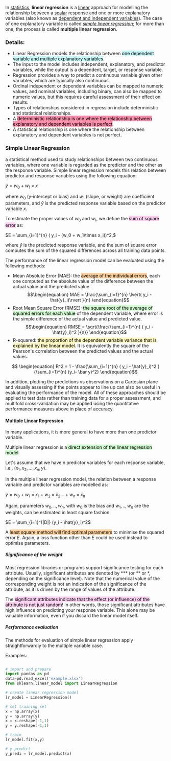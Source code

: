 
In [statistics](https://en.wikipedia.org/wiki/Statistics "Statistics"), **linear regression** is a [linear](https://en.wikipedia.org/wiki/Linearity "Linearity") approach for modelling the relationship between a [scalar](https://en.wikipedia.org/wiki/Scalar_(mathematics) "Scalar (mathematics)") response and one or more explanatory variables (also known as [dependent and independent variables](https://en.wikipedia.org/wiki/Dependent_and_independent_variables "Dependent and independent variables")). The case of one explanatory variable is called _[simple linear regression](https://en.wikipedia.org/wiki/Simple_linear_regression "Simple linear regression")_; for more than one, the process is called **multiple linear regression**.

### Details:

-   Linear Regression models the relationship between <mark style="background: #ABF7F7A6;">one dependent variable and multiple explanatory variables</mark>.
-   The input to the model includes independent, explanatory, and predictor variables, while the output is a dependent, target, or response variable.
-   Regression provides a way to predict a continuous variable given other variables, which are typically also continuous.
-   Ordinal independent or dependent variables can be mapped to numeric values, and nominal variables, including binary, can also be mapped to numeric values, but this requires careful assessment of their effect on results.
-   Types of relationships considered in regression include deterministic and statistical relationships.
-   A <mark style="background: #FF5582A6;">deterministic relationship is one where the relationship between explanatory and dependent variables is perfect</mark>.
-   A statistical relationship is one where the relationship between explanatory and dependent variables is not perfect.


### Simple Linear Regression

a statistical method used to study relationships between two continuous variables, where one variable is regarded as the predictor and the other as the response variable. Simple linear regression models this relation between predictor and response variables using the following equation:

$\hat{y} = w_0 + w_1\times x$

where $w_0$ (y-intercept or bias) and $w_1$ (slope, or weight) are coefficient parameters, and $\hat{y}$ is the predicted response variable based on the predictor variable $x$.

To estimate the proper values of $w_0$ and $w_1$, we define the <mark style="background: #FFB8EBA6;">sum of square error</mark> as:

$E = \sum_{i=1}^{n} ( y_i - (w_0 + w_1\times x_i))^2,$

where $\hat{y}$ is the predicted response variable, and the sum of square error computes the sum of the squared differences across all training data points.

The performance of the linear regression model can be evaluated using the following methods:

-   Mean Absolute Error (MAE): the <mark style="background: #FFB86CA6;">average of the individual errors</mark>, each one computed as the absolute value of the difference between the actual value and the predicted value.
$$\begin{equation} MAE = \frac{\sum_{i=1}^{n} \lvert( y_i - \hat{y}_i)\rvert }{n} \end{equation}$$
-   Root Mean Square Error (RMSE): <mark style="background: #BBFABBA6;">the square root of the average of squared errors for each value</mark> of the dependent variable, where error is the simple difference of the actual value and predicted value.
$$\begin{equation} RMSE = \sqrt{\frac{\sum_{i=1}^{n} ( y_i - \hat{y}_i)^2 }{n}} \end{equation}$$
-   R-squared: <mark style="background: #FFF3A3A6;">the proportion of the dependent variable variance that is explained by the linear model</mark>. It is equivalently the square of the Pearson's correlation between the predicted values and the actual values.

$$ \begin{equation} R^2 = 1 - \frac{\sum_{i=1}^{n} ( y_i - \hat{y}_i)^2 }{\sum_{i=1}^{n} (y_i- \bar y)^2} \end{equation}$$

In addition, plotting the predictions vs observations on a Cartesian plane and visually assessing if the points appear to line up can also be useful in evaluating the performance of the model. All of these approaches should be applied to test data rather than training data for a proper assessment, and multifold cross-validation may be applied using the quantitative performance measures above in place of accuracy.

#### Multiple Linear Regression

In many applications, it is more general to have more than one predictor variable.

Multiple linear regression is a<mark style="background: #BBFABBA6;"> direct extension of the linear regression model</mark>. 

Let's assume that we have n predictor variables for each response variable, i.e., $(x_1,x_2,...,x_n, y)$.

In the multiple linear regression model, the relation between a response variable and predictor variables are modelled as:

$\hat{y} = w_0 + w_1\times x_1 + w_2 \times x_2 ... + w_n \times x_n$

Again, parameters $w_0,.., w_n$, with  $w_0$ is the bias and $w_1,.., w_n$ are the weights, can be estimated in least square fashion:

$E = \sum_{i=1}^{|D|} (y_i - \hat{y}_i)^2$

A <mark style="background: #FFB86CA6;">least square method will find optimal parameters</mark> to minimise the squared error $E$. Again, a loss function other than $E$ could be used instead to optimise parameters.

##### Significance of the weight

Most regression libraries or programs support significance testing for each attribute. Usually, significant attributes are denoted by *** (or ** or *, depending on the significance level). Note that the numerical value of the corresponding weight is not an indication of the significance of the attribute, as it is driven by the range of values of the attribute.

The <mark style="background: #FFB8EBA6;">significant attributes indicate that the effect (or influence) of the attribute is not just random</mark>! In other words, those significant attributes have high influence on predicting your response variable. This alone may be valuable information, even if you discard the linear model itself.

##### Performance evaluation

The methods for evaluation of simple linear regression apply straightforwardly to the multiple variable case.


Examples:

```python

# import and prepare
import pandas as pd
data=pd.read_excel('example.xlsx')
from sklearn.linear_model import LinearRegression

# create linear regression model
lr_model = LinearRegression()

# set training set
x = np.array(x)
y = np.array(y)
x = x.reshape(-1,1)
y = y.reshape(-1,1)

# train 
lr_model.fit(x,y)

# y_predict
y_predi = lr_model.predict(x)
```
